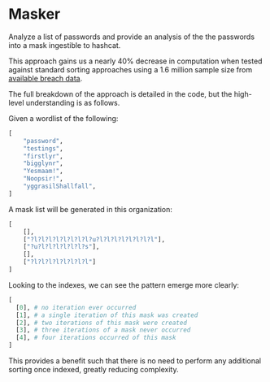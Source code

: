 # Masker
Analyze a list of passwords and provide an analysis of the the passwords into a mask ingestible to hashcat.

This approach gains us a nearly 40% decrease in computation when tested against standard sorting approaches using a 1.6 million sample size from [available breach data](https://github.com/berzerk0/Probable-Wordlists/blob/master/Real-Passwords/Real-Password-Rev-2-Torrents/ProbWL-v2-Real-Passwords-7z.torrent). 

The full breakdown of the approach is detailed in the code, but the high-level understanding is as follows.

Given a wordlist of the following:    
```python
[
    "password",
    "testings",
    "firstlyr",
    "bigglynr",
    "Yesmaam!",
    "Noopsir!",
    "yggrasilShallfall",
]
```
A mask list will be generated in this organization: 
```python
[
    [],
    ["?l?l?l?l?l?l?l?l?u?l?l?l?l?l?l?l?l"],
    ["?u?l?l?l?l?l?l?s"],
    [],
    ["?l?l?l?l?l?l?l?l"]
]
```
Looking to the indexes, we can see the pattern emerge more clearly:
```python
[
  [0], # no iteration ever occurred 
  [1], # a single iteration of this mask was created
  [2], # two iterations of this mask were created
  [3], # three iterations of a mask never occurred
  [4], # four iterations occurred of this mask
]
```

This provides a benefit such that there is no need to perform any additional sorting once indexed, greatly reducing complexity.
